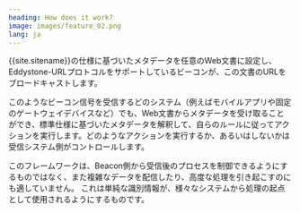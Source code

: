 ```yaml
---
heading: How does it work?
image: images/feature_02.png
lang: ja
---
```


{{site.sitename}}の仕様に基づいたメタデータを任意のWeb文書に設定し、Eddystone-URLプロトコルをサポートしているビーコンが、この文書のURLをブロードキャストします。

このようなビーコン信号を受信するどのシステム（例えばモバイルアプリや固定のゲートウェイデバイスなど）でも、Web文書からメタデータを受け取ることができ、標準仕様に基づいたメタデータを解釈して、自らのルールに従ってアクションを実行します。どのようなアクションを実行するか、あるいはしないかは受信システム側がコントロールします。

このフレームワークは、Beacon側から受信後のプロセスを制御できるようにするものではなく、また複雑なデータを配信したり、高度な処理を引き起こすのにも適していません。
これは単純な識別情報が、様々なシステムから処理の起点として使用されるようにするものです。
